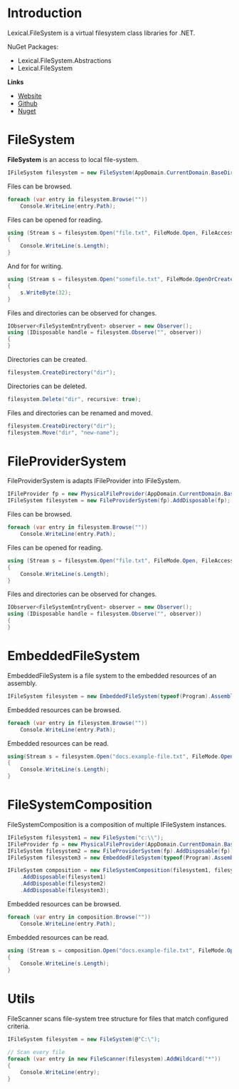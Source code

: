 # Introduction
Lexical.FileSystem is a virtual filesystem class libraries for .NET.

NuGet Packages:
* Lexical.FileSystem.Abstractions
* Lexical.FileSystem

**Links**
* [Website](http://lexical.fi/FileSystem/docs/index.html)
* [Github](https://github.com/tagcode/Lexical.FileSystem)
* [Nuget](https://www.nuget.org/packages/Lexical.FileSystem/)

# FileSystem
**FileSystem** is an access to local file-system.

```csharp
IFileSystem filesystem = new FileSystem(AppDomain.CurrentDomain.BaseDirectory);
```

Files can be browsed.

```csharp
foreach (var entry in filesystem.Browse(""))
    Console.WriteLine(entry.Path);
```

Files can be opened for reading.

```csharp
using (Stream s = filesystem.Open("file.txt", FileMode.Open, FileAccess.Read, FileShare.Read))
{
    Console.WriteLine(s.Length);
}
```

And for for writing.

```csharp
using (Stream s = filesystem.Open("somefile.txt", FileMode.OpenOrCreate, FileAccess.ReadWrite, FileShare.ReadWrite))
{
    s.WriteByte(32);
}
```

Files and directories can be observed for changes.

```csharp
IObserver<FileSystemEntryEvent> observer = new Observer();
using (IDisposable handle = filesystem.Observe("", observer))
{
}
```

Directories can be created.

```csharp
filesystem.CreateDirectory("dir");
```

Directories can be deleted.

```csharp
filesystem.Delete("dir", recursive: true);
```

Files and directories can be renamed and moved.

```csharp
filesystem.CreateDirectory("dir");
filesystem.Move("dir", "new-name");
```

# FileProviderSystem
FileProviderSystem is adapts IFileProvider into IFileSystem.

```csharp
IFileProvider fp = new PhysicalFileProvider(AppDomain.CurrentDomain.BaseDirectory);
IFileSystem filesystem = new FileProviderSystem(fp).AddDisposable(fp);
```

Files can be browsed.

```csharp
foreach (var entry in filesystem.Browse(""))
    Console.WriteLine(entry.Path);
```

Files can be opened for reading.

```csharp
using (Stream s = filesystem.Open("file.txt", FileMode.Open, FileAccess.Read, FileShare.Read))
{
    Console.WriteLine(s.Length);
}
```

Files and directories can be observed for changes.

```csharp
IObserver<FileSystemEntryEvent> observer = new Observer();
using (IDisposable handle = filesystem.Observe("", observer))
{                    
}
```

# EmbeddedFileSystem
EmbeddedFileSystem is a file system to the embedded resources of an assembly.

```csharp
IFileSystem filesystem = new EmbeddedFileSystem(typeof(Program).Assembly);
```

Embedded resources can be browsed.

```csharp
foreach (var entry in filesystem.Browse(""))
    Console.WriteLine(entry.Path);
```

Embedded resources can be read.

```csharp
using(Stream s = filesystem.Open("docs.example-file.txt", FileMode.Open, FileAccess.Read, FileShare.Read))
{
    Console.WriteLine(s.Length);
}
```

# FileSystemComposition
FileSystemComposition is a composition of multiple IFileSystem instances.

```csharp
IFileSystem filesystem1 = new FileSystem("c:\\");
IFileProvider fp = new PhysicalFileProvider(AppDomain.CurrentDomain.BaseDirectory);
IFileSystem filesystem2 = new FileProviderSystem(fp).AddDisposable(fp);
IFileSystem filesystem3 = new EmbeddedFileSystem(typeof(Program).Assembly);

IFileSystem composition = new FileSystemComposition(filesystem1, filesystem2, filesystem3)
    .AddDisposable(filesystem1)
    .AddDisposable(filesystem2)
    .AddDisposable(filesystem3);
```

Embedded resources can be browsed.

```csharp
foreach (var entry in composition.Browse(""))
    Console.WriteLine(entry.Path);
```

Embedded resources can be read.

```csharp
using (Stream s = composition.Open("docs.example-file.txt", FileMode.Open, FileAccess.Read, FileShare.Read))
{
    Console.WriteLine(s.Length);
}
```


# Utils
FileScanner scans file-system tree structure for files that match configured criteria.

```csharp
IFileSystem filesystem = new FileSystem(@"C:\");

// Scan every file
foreach (var entry in new FileScanner(filesystem).AddWildcard("*"))
{
    Console.WriteLine(entry);
}
```

